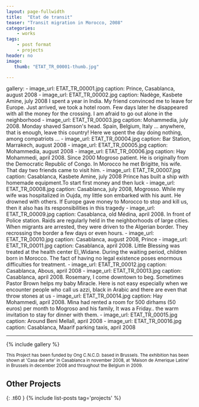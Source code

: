 ```yaml
---
layout: page-fullwidth
title:  "Etat de transit"
teaser: "Transit migration in Morocco, 2008"
categories:
    - works
tags:
    - post format
    - projects
header: no
image:
   thumb: "ETAT_TR_00001-thumb.jpg"

---
```

gallery:
    - image_url: ETAT_TR_00001.jpg
      caption: Prince, Casablanca, august 2008
    - image_url: ETAT_TR_00002.jpg
      caption: Nadège, Kasbete Amine, july 2008 I spent a year in India. My friend convinced me to leave for Europe. Just arrived, we took a hotel room. Few days later he disappeared with all the money for the crossing. I am afraid to go out alone in the neighborhood
    - image_url: ETAT_TR_00003.jpg
      caption: Mohammedia, july 2008. Monday shaved Samson's head. Spain, Belgium, Italy ... anywhere, that is enough, leave this country! Here we spent the day doing nothing, among compatriots ...
    - image_url: ETAT_TR_00004.jpg
      caption: Bar Station, Marrakech, august 2008
    - image_url: ETAT_TR_00005.jpg
      caption: Mohammedia, august 2008
    - image_url: ETAT_TR_00006.jpg
      caption: Hay Mohammedi, april 2008. Since 2000 Mogroso patient. He is originally from the Democratic Republic of Congo. In Morocco he met Brigitte, his wife. That day two friends came to visit him.
    - image_url: ETAT_TR_00007.jpg
      caption: Casablanca, Kasbete Amine, july 2008 Prince has built a ship with homemade equipment.To start first money and then luck
    - image_url: ETAT_TR_00008.jpg
      caption: Casablanca, july 2008, Mogrosso. While my wife was hospitalized in Oujda, my little son embarked with his aunt. He drowned with others. If Europe gave money to Morocco to stop and kill us, then it also has its responsibilities in this tragedy
    - image_url: ETAT_TR_00009.jpg
      caption: Casablanca, old Médina, april 2008. In front of Police station. Raids are regularly held in the neighborhoods of large cities. When migrants are arrested, they were driven to the Algerian border. They recrossing the border a few days or even hours.
    - image_url: ETAT_TR_00010.jpg
      caption: Casablanca, august 2008, Prince
    - image_url: ETAT_TR_00011.jpg
      caption: Casablanca, april 2008. Little Blessing was treated at the health center El_Widane. During the waiting period, children born in Morocco. The fact of having no legal existence poses enormous difficulties for treatment.
    - image_url: ETAT_TR_00012.jpg
      caption: Casablanca, Abous, april 2008
    - image_url: ETAT_TR_00013.jpg
      caption: Casablanca, april 2008. Rosemary, I come downtown to beg. Sometimes Pastor Brown helps my baby Miracle. Here is not easy especially when we encounter people who call us azzi, black in Arabic and there are even that throw stones at us
    - image_url: ETAT_TR_00014.jpg
      caption: Hay Mohammedi, april 2008. Mina had rented a room for 500 dirhams (50 euros) per month to Mogroso and his family, It was a Friday.. the warm invitation to stay for dinner with them.
    - image_url: ETAT_TR_00015.jpg
      caption: Around Beni Mellall, april 2008
    - image_url: ETAT_TR_00016.jpg
      caption: Casablanca, Maarif parking taxis, april 2008


---
<!--
<h3>Transit is a place where people, goods and knowledge of itinerary pass through.</h3>
Morocco, by its geographical position, is a transit country for migrants from sub-Saharan Africa wishing to travel to Europe.
Following the tightening of border controls by the European Union, migrants are largely stuck to its doors.
With longer duration of transit, migrants have adapted their project and their daily to the Moroccan realities, keeping the hope of starting.-->


{% include gallery %}

<small>This Project has been funded by Ong C.N.C.D. based in Brussels. The exhibition has been shown at 'Casa del arte' in Casablanca in november 2008, at 'Maison de Amerique Latine' in Brussels in december 2008 and throughout the Belgium in 2009.</small>












## Other Projects
{: .t60 }
{% include list-posts tag='projects' %}

